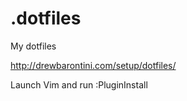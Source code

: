 # .dotfiles
My dotfiles

http://drewbarontini.com/setup/dotfiles/

Launch Vim and run :PluginInstall
